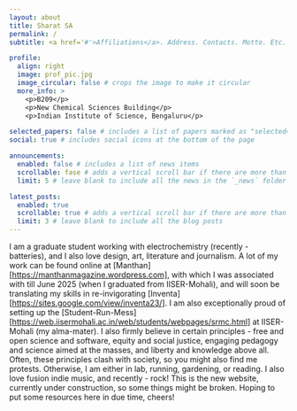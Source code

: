 ```yaml
---
layout: about
title: Sharat SA
permalink: /
subtitle: <a href='#'>Affiliations</a>. Address. Contacts. Motto. Etc.

profile:
  align: right
  image: prof_pic.jpg
  image_circular: false # crops the image to make it circular
  more_info: >
    <p>B209</p>
    <p>New Chemical Sciences Building</p>
    <p>Indian Institute of Science, Bengaluru</p>

selected_papers: false # includes a list of papers marked as "selected={true}"
social: true # includes social icons at the bottom of the page

announcements:
  enabled: false # includes a list of news items
  scrollable: fase # adds a vertical scroll bar if there are more than 3 news items
  limit: 5 # leave blank to include all the news in the `_news` folder

latest_posts:
  enabled: true
  scrollable: true # adds a vertical scroll bar if there are more than 3 new posts items
  limit: 3 # leave blank to include all the blog posts
---
```


I am a graduate student working with electrochemistry (recently - batteries), and I also love design, art, literature and journalism. A lot of my work can be found online at [Manthan][https://manthanmagazine.wordpress.com], with which I was associated with till June 2025 (when I graduated from IISER-Mohali), and will soon be translating my skills in re-invigorating [Inventa][https://sites.google.com/view/inventa23/]. I am also exceptionally proud of setting up the [Student-Run-Mess][https://web.iisermohali.ac.in/web/students/webpages/srmc.html] at IISER-Mohali (my alma-mater). I also firmly believe in certain principles - free and open science and software, equity and social justice, engaging pedagogy and science aimed at the masses, and liberty and knowledge above all. Often, these principles clash with society, so you might also find me protests. Otherwise, I am either in lab, running, gardening, or reading. I also love fusion indie music, and recently - rock! This is the new website, currently under construction, so some things might be broken. Hoping to put some resources here in due time, cheers!
